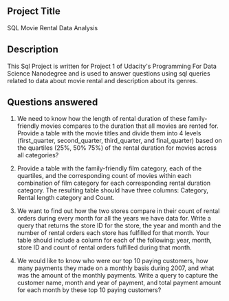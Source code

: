 ## Project Title
SQL Movie Rental Data Analysis

## Description
This Sql Project is written for Project 1 of Udacity's Programming For Data Science Nanodegree and is used to answer questions using sql queries related to data about movie rental and description about its genres. 


## Questions answered

1) We need to know how the length of rental duration of these family-friendly movies compares to the duration that all movies are rented for. Provide a table with the movie titles and divide them into 4 levels (first_quarter, second_quarter, third_quarter, and final_quarter) based on the quartiles (25%, 50% 75%) of the rental duration for movies across all categories?

2) Provide a table with the family-friendly film category, each of the quartiles, and the corresponding count of movies within each combination of film category for each corresponding rental duration category. The resulting table should have three columns: Category, Rental length category and Count.

3) We want to find out how the two stores compare in their count of rental orders during every month for all the years we have data for. Write a query that returns the store ID for the store, the year and
month and the number of rental orders each store has fulfilled for that month. Your table should include a column for each of the following: year, month, store ID and count of rental orders fulfilled during that month.

4) We would like to know who were our top 10 paying customers, how many payments they made on a monthly basis during 2007, and what was the amount of the monthly payments. Write a query to capture the customer name, month and year of payment, and total payment amount for each month by these top 10 paying customers?
